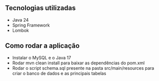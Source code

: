 ## Tecnologias utilizadas

- Java 24
- Spring Framework
- Lombok


## Como rodar a aplicação
- Instalar o MySQL e o Java 17
- Rodar mvn clean install para baixar as dependências do pom.xml
- Rodar o script schema.sql presente na pasta src/main/resources para criar o banco de dados e as principais tabelas

  
